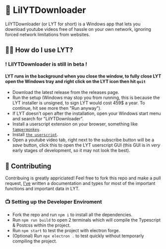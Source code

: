 # 🎥 LilYTDownloader

LilYTDownloader (or LYT for short) is a Windows app that lets you download youtube videos free of hassle on your own network, ignoring forced network limitations from websites.


## 🏃‍♂️ How do I use LYT?

### ! LilYTDownloader is still in beta !

#### LYT runs in the background when you close the window, to fully close LYT open the Windows tray and right click on the LYT icon then hit `quit`

* Download the latest release from the releases page.
* Run the setup (Windows may stop you from running, this is because the LYT installer is unsigned, to sign LYT would cost 459$ a year. To continue, hit see more then "Run anyway").
* If LYT doesn't open after the installation, open your Windows start menu and search for "LilYTDownloader".
* Install a userscript extension on your browser, something like [`tampermonkey`](https://chrome.google.com/webstore/detail/tampermonkey/dhdgffkkebhmkfjojejmpbldmpobfkfo).
* Install [`the userscript`](https://github.com/littlepriceonu/LilYTDownloader/raw/main/userscript/LYT.user.js).
* Open a youtube video tab, right next to the subscribe button will be a *save* button, click this to open the LYT userscript GUI (this GUI is in *very* early stages of development, so it may not look the best).

## 🎥 Contributing

Contribuing is greatly appriciated!
Feel free to fork this repo and make a pull request, [I've](https://littlepriceonu.com) written a documentation and types for most of the important functions and important data in LYT.

### 📺 Setting up the Developer Enviroment

* Fork the repo and run `npm i` to install all the dependencies.
* Run `npm run build` to open 2 terminals which will compile the Typescript & Postcss within the project.
* Run `npm start` to test the project with electron forge.
* (Optional) Run `npx electron .` to test quickly without temporarly compiling the project.
 